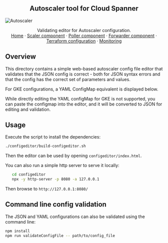 <br />
<p align="center">
  <h2 align="center">Autoscaler tool for Cloud Spanner</h2>
  <img alt="Autoscaler" src="../resources/BlogHeader_Database_3.max-2200x2200.jpg">

  <p align="center">
    <!-- In one sentence: what does the code in this directory do? -->
    Validating editor for Autoscaler configuration.
    <br />
    <a href="../README.md">Home</a>
    ·
    <a href="../src/scaler/README.md">Scaler component</a>
    ·
    <a href="../src/poller/README.md">Poller component</a>
    ·
    <a href="../src/forwarder/README.md">Forwarder component</a>
    ·
    <a href="../terraform/README.md">Terraform configuration</a>
    ·
    <a href="../terraform/README.md#Monitoring">Monitoring</a>
  </p>

## Overview

This directory contains a simple web-based autoscaler config file editor that
validates that the JSON config is correct - both for JSON syntax errors and that
the config has the correct set of parameters and values.

For GKE configurations, a YAML ConfigMap equivalent is displayed below.

While directly editing the YAML configMap for GKE is not supported, you
can paste the configmap into the editor, and it will be converted to JSON for
editing and validation.

## Usage

Execute the script to install the dependencies:

```sh
./configeditor/build-configeditor.sh
```

Then the editor can be used by opening `configeditor/index.html`.

You can also run a simple http server to serve it locally:

```sh
   cd configeditor
   npx -y http-server -p 8080 -a 127.0.0.1
```

Then browse to `http://127.0.0.1:8080/`

## Command line config validation

The JSON and YAML configurations can also be validated using the command line:

```sh
npm install
npm run validateConfigFile -- path/to/config_file
```
